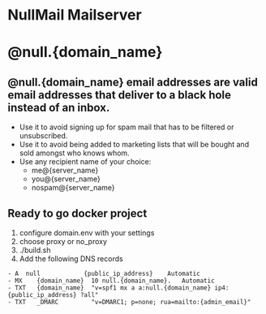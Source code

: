 # NullMail Mailserver
# @null.{domain_name}

## @null.{domain_name} email addresses are valid email addresses that deliver to a black hole instead of an inbox.
  - Use it to avoid signing up for spam mail that has to be filtered or unsubscribed.
  - Use it to avoid being added to marketing lists that will be bought and sold amongst who knows whom.
  - Use any recipient name of your choice:
      - me@{server_name}
      - you@{server_name}
      - nospam@{server_name}

## Ready to go docker project
  1. configure domain.env with your settings
  2. choose proxy or no_proxy
  3. ./build.sh
  4. Add the following DNS records

    - A	 null	         {public_ip_address}	Automatic
    - MX	{domain_name}  10 null.{domain_name}.	Automatic
    - TXT	{domain_name}  "v=spf1 mx a a:null.{domain_name} ip4:{public_ip_address} ?all"
    - TXT	_DMARC	       "v=DMARC1; p=none; rua=mailto:{admin_email}"
